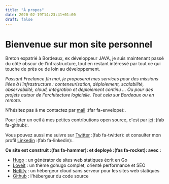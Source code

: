 ```yaml
---
title: "À propos"
date: 2020-02-19T14:23:41+01:00
draft: false
---
```


# Bienvenue sur mon site personnel

Breton expatrié à Bordeaux, ex développeur JAVA, je suis maintenant passé du côté obscur de l'infrastructure, tout en restant intéressé par tout ce qui touche de près ou de loin au développement.  

*Passant Freelance fin mai, je proposerai mes services pour des missions liées à l\'infrastructure : conteneurisation, déploiement, scalabilité, observabilité, cloud, intégration et deploiement continu ... 
Ou pour des projets autour de l'architecture logicielle. 
Tout cela sur Bordeaux ou en remote.*  

N'hésitez pas à me contactez par [mail](lereste.thibault@gmail.com) :(far fa-envelope):.

Pour jeter un oeil à mes petites contributions open source, c'est par [ici](https://github.com/tlereste) :(fab fa-github):.

Vous pouvez aussi me suivre sur [Twitter](https://twitter.com/thibaultlereste) :(fab fa-twitter): et consulter mon profil [Linkedin](https://linkedin.com/in/thibaultlereste) :(fab fa-linkedin):.  

**Ce site est construit :(fas fa-hammer): et deployé :(fas fa-rocket): avec :**
- [Hugo](https://gohugo.io) : un générator de sites web statiques écrit en Go  
- [Loveit](https://github.com/dillonzq/LoveIt) : un thème gohugo  complet, orienté performance et SEO  
- [Netlify](https://www.netlify.com) : un hébergeur cloud sans serveur pour les sites web statiques  
- [Github](https://github.com) : l'hébergeur du code source  


